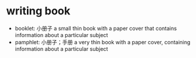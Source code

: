 # writing book

- booklet: 小册子 a small thin book with a paper cover that contains information about a particular subject
- pamphlet: 小册子；手册 a very thin book with a paper cover, containing information about a particular subject

